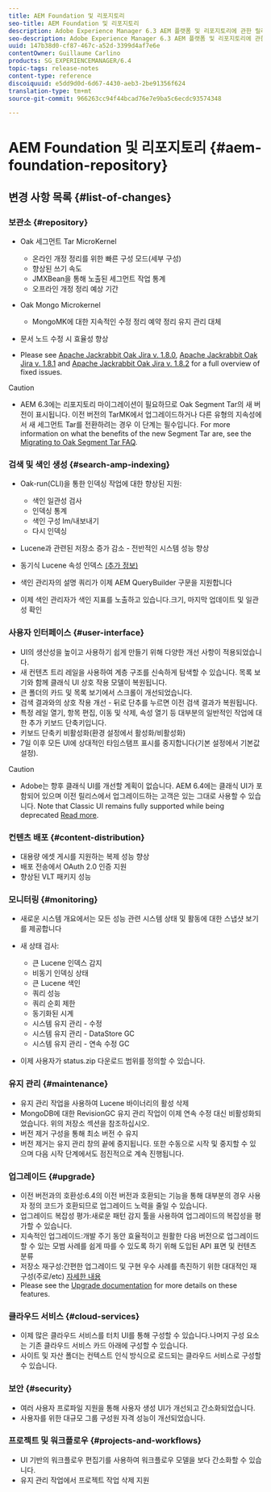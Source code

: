 ```yaml
---
title: AEM Foundation 및 리포지토리
seo-title: AEM Foundation 및 리포지토리
description: Adobe Experience Manager 6.3 AEM 플랫폼 및 리포지토리에 관한 릴리스 노트입니다.
seo-description: Adobe Experience Manager 6.3 AEM 플랫폼 및 리포지토리에 관한 릴리스 노트입니다.
uuid: 147b38d0-cf87-467c-a52d-3399d4af7e6e
contentOwner: Guillaume Carlino
products: SG_EXPERIENCEMANAGER/6.4
topic-tags: release-notes
content-type: reference
discoiquuid: e5dd9d0d-6d67-4430-aeb3-2be91356f624
translation-type: tm+mt
source-git-commit: 966263cc94f44bcad76e7e9ba5c6ecdc93574348

---
```



# AEM Foundation 및 리포지토리 {#aem-foundation-repository}

## 변경 사항 목록 {#list-of-changes}

### 보관소 {#repository}

* Oak 세그먼트 Tar MicroKernel

   * 온라인 개정 정리를 위한 빠른 구성 모드(세부 구성)
   * 향상된 쓰기 속도
   * JMXBean을 통해 노출된 세그먼트 작업 통계
   * 오프라인 개정 정리 예상 기간

* Oak Mongo Microkernel

   * MongoMK에 대한 지속적인 수정 정리 예약 정리 유지 관리 대체

* 문서 노드 수정 시 효율성 향상
* Please see [Apache Jackrabbit Oak Jira v. 1.8.0](https://archive.apache.org/dist/jackrabbit/oak/1.8.0/RELEASE-NOTES.txt), [Apache Jackrabbit Oak Jira v. 1.8.1](https://archive.apache.org/dist/jackrabbit/oak/1.8.1/RELEASE-NOTES.txt) and [Apache Jackrabbit Oak Jira v. 1.8.2](https://archive.apache.org/dist/jackrabbit/oak/1.8.2/RELEASE-NOTES.txt) for a full overview of fixed issues.

>[!CAUTION]
>
>* AEM 6.3에는 리포지토리 마이그레이션이 필요하므로 Oak Segment Tar의 새 버전이 표시됩니다. 이전 버전의 TarMK에서 업그레이드하거나 다른 유형의 지속성에서 새 세그먼트 Tar를 전환하려는 경우 이 단계는 필수입니다. For more information on what the benefits of the new Segment Tar are, see the [Migrating to Oak Segment Tar FAQ](/help/sites-deploying/revision-cleanup.md#migrating-to-oak-segment-tar).
>



### 검색 및 색인 생성 {#search-amp-indexing}

* Oak-run(CLI)을 통한 인덱싱 작업에 대한 향상된 지원:

   * 색인 일관성 검사
   * 인덱싱 통계
   * 색인 구성 Im/내보내기
   * 다시 인덱싱

* Lucene과 관련된 저장소 증가 감소 - 전반적인 시스템 성능 향상
* 동기식 Lucene 속성 인덱스 [(추가 정보)](https://wiki.apache.org/jackrabbit/Synchronous%20Lucene%20Property%20Indexes)
* 색인 관리자의 설명 쿼리가 이제 AEM QueryBuilder 구문을 지원합니다
* 이제 색인 관리자가 색인 지표를 노출하고 있습니다.크기, 마지막 업데이트 및 일관성 확인

### 사용자 인터페이스 {#user-interface}

* UI의 생산성을 높이고 사용하기 쉽게 만들기 위해 다양한 개선 사항이 적용되었습니다.
* 새 컨텐츠 트리 레일을 사용하여 계층 구조를 신속하게 탐색할 수 있습니다. 목록 보기와 함께 클래식 UI 상호 작용 모델이 복원됩니다.
* 큰 폴더의 카드 및 목록 보기에서 스크롤이 개선되었습니다.
* 검색 결과와의 상호 작용 개선 - 뒤로 단추를 누르면 이전 검색 결과가 복원됩니다.
* 특정 레일 열기, 항목 편집, 이동 및 삭제, 속성 열기 등 대부분의 일반적인 작업에 대한 추가 키보드 단축키입니다.
* 키보드 단축키 비활성화(환경 설정에서 활성화/비활성화)
* 7일 이후 모든 UI에 상대적인 타임스탬프 표시를 중지합니다(기본 설정에서 기본값 설정).

>[!CAUTION]
>
>* Adobe는 향후 클래식 UI를 개선할 계획이 없습니다. AEM 6.4에는 클래식 UI가 포함되어 있으며 이전 릴리스에서 업그레이드하는 고객은 있는 그대로 사용할 수 있습니다. Note that Classic UI remains fully supported while being deprecated [Read more](/help/sites-deploying/ui-recommendations.md).
>



### 컨텐츠 배포 {#content-distribution}

* 대용량 에셋 게시를 지원하는 복제 성능 향상
* 배포 전송에서 OAuth 2.0 인증 지원
* 향상된 VLT 패키지 성능

### 모니터링 {#monitoring}

* 새로운 시스템 개요에서는 모든 성능 관련 시스템 상태 및 활동에 대한 스냅샷 보기를 제공합니다
* 새 상태 검사:

   * 큰 Lucene 인덱스 감지
   * 비동기 인덱싱 상태
   * 큰 Lucene 색인
   * 쿼리 성능
   * 쿼리 순회 제한
   * 동기화된 시계
   * 시스템 유지 관리 - 수정
   * 시스템 유지 관리 - DataStore GC
   * 시스템 유지 관리 - 연속 수정 GC

* 이제 사용자가 status.zip 다운로드 범위를 정의할 수 있습니다.

### 유지 관리 {#maintenance}

* 유지 관리 작업을 사용하여 Lucene 바이너리의 활성 삭제
* MongoDB에 대한 RevisionGC 유지 관리 작업이 이제 연속 수정 대신 비활성화되었습니다. 위의 저장소 섹션을 참조하십시오.
* 버전 제거 구성을 통해 최소 버전 수 유지
* 버전 제거는 유지 관리 창의 끝에 중지됩니다. 또한 수동으로 시작 및 중지할 수 있으며 다음 시작 단계에서도 점진적으로 계속 진행됩니다.

### 업그레이드 {#upgrade}

* 이전 버전과의 호환성:6.4의 이전 버전과 호환되는 기능을 통해 대부분의 경우 사용자 정의 코드가 호환되므로 업그레이드 노력을 줄일 수 있습니다.
* 업그레이드 복잡성 평가:새로운 패턴 감지 툴을 사용하여 업그레이드의 복잡성을 평가할 수 있습니다.
* 지속적인 업그레이드:개발 주기 동안 효율적이고 원활한 다음 버전으로 업그레이드할 수 있는 모범 사례를 쉽게 따를 수 있도록 하기 위해 도입된 API 표면 및 컨텐츠 분류
* 저장소 재구성:간편한 업그레이드 및 구현 우수 사례를 촉진하기 위한 대대적인 재구성(주로/etc) [자세한 내용](/help/sites-deploying/repository-restructuring.md)
* Please see the [Upgrade documentation](/help/sites-deploying/upgrade.md) for more details on these features.

### 클라우드 서비스 {#cloud-services}

* 이제 많은 클라우드 서비스를 터치 UI를 통해 구성할 수 있습니다.나머지 구성 요소는 기존 클라우드 서비스 카드 아래에 구성할 수 있습니다.
* 사이트 및 자산 폴더는 컨텍스트 인식 방식으로 로드되는 클라우드 서비스로 구성할 수 있습니다.

### 보안 {#security}

* 여러 사용자 프로파일 지원을 통해 사용자 생성 UI가 개선되고 간소화되었습니다.
* 사용자를 위한 대규모 그룹 구성원 자격 성능이 개선되었습니다.

### 프로젝트 및 워크플로우 {#projects-and-workflows}

* UI 기반의 워크플로우 편집기를 사용하여 워크플로우 모델을 보다 간소화할 수 있습니다.
* 유지 관리 작업에서 프로젝트 작업 삭제 지원

